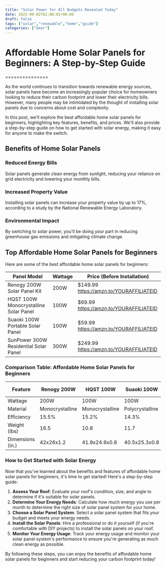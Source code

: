 ```yaml
---
title: "Solar Power for All Budgets Revealed Today"
date: 2025-09-02T02:00:01+00:00
draft: false
tags: ["solar","renewable","home","guide"]
categories: ["Gear"]
---
```


# Affordable Home Solar Panels for Beginners: A Step-by-Step Guide
===============

As the world continues to transition towards renewable energy sources, solar panels have become an increasingly popular choice for homeowners looking to reduce their carbon footprint and lower their electricity bills. However, many people may be intimidated by the thought of installing solar panels due to concerns about cost and complexity.

In this post, we'll explore the best affordable home solar panels for beginners, highlighting key features, benefits, and prices. We'll also provide a step-by-step guide on how to get started with solar energy, making it easy for anyone to make the switch.

## Benefits of Home Solar Panels

### Reduced Energy Bills
Solar panels generate clean energy from sunlight, reducing your reliance on grid electricity and lowering your monthly bills.

### Increased Property Value
Installing solar panels can increase your property value by up to 17%, according to a study by the National Renewable Energy Laboratory.

### Environmental Impact
By switching to solar power, you'll be doing your part in reducing greenhouse gas emissions and mitigating climate change.

## Top Affordable Home Solar Panels for Beginners

Here are some of the best affordable home solar panels for beginners:

| **Panel Model** | **Wattage** | **Price (Before Installation)** |
| --- | --- | --- |
| Renogy 200W Solar Panel Kit | 200W | $149.99 https://amzn.to/YOURAFFILIATEID |
| HQST 100W Monocrystalline Solar Panel | 100W | $69.99 https://amzn.to/YOURAFFILIATEID |
| Suaoki 100W Portable Solar Panel | 100W | $59.99 https://amzn.to/YOURAFFILIATEID |
| SunPower 300W Residential Solar Panel | 300W | $249.99 https://amzn.to/YOURAFFILIATEID |

### Comparison Table: Affordable Home Solar Panels for Beginners

| **Feature** | **Renogy 200W** | **HQST 100W** | **Suaoki 100W** | **SunPower 300W** |
| --- | --- | --- | --- | --- |
| Wattage | 200W | 100W | 100W | 300W |
| Material | Monocrystalline | Monocrystalline | Polycrystalline | Monocrystalline |
| Efficiency | 15.5% | 15.2% | 14.3% | 22.6% |
| Weight (lbs) | 16.5 | 10.8 | 11.7 | 39.4 |
| Dimensions (in.) | 42x26x1.2 | 41.9x24.9x0.8 | 40.5x25.3x0.8 | 47.6x27.8x1.6 |

### How to Get Started with Solar Energy

Now that you've learned about the benefits and features of affordable home solar panels for beginners, it's time to get started! Here's a step-by-step guide:

1. **Assess Your Roof**: Evaluate your roof's condition, size, and angle to determine if it's suitable for solar panels.
2. **Determine Your Energy Needs**: Calculate how much energy you use per month to determine the right size of solar panel system for your home.
3. **Choose a Solar Panel System**: Select a solar panel system that fits your budget and meets your energy needs.
4. **Install the Solar Panels**: Hire a professional or do it yourself (if you're comfortable with DIY projects) to install the solar panels on your roof.
5. **Monitor Your Energy Usage**: Track your energy usage and monitor your solar panel system's performance to ensure you're generating as much clean energy as possible.

By following these steps, you can enjoy the benefits of affordable home solar panels for beginners and start reducing your carbon footprint today!
